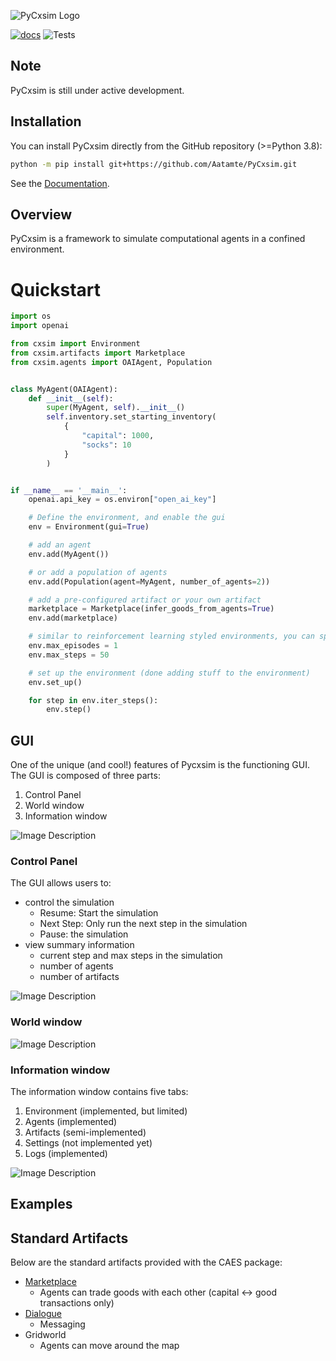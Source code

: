 ![PyCxsim Logo](docs/assets/pycxsim_full_logo.png)

[![docs](https://github.com/Aatamte/PyCxsim/workflows/docs/badge.svg)](https://Aatamte.github.io/PyCxsim/)
![Tests](https://github.com/Aatamte/PyCxsim/actions/workflows/python-tests.yml/badge.svg)

## Note

PyCxsim is still under active development. 

## Installation

You can install PyCxsim directly from the GitHub repository (>=Python 3.8):

```bash
python -m pip install git+https://github.com/Aatamte/PyCxsim.git
```

See the [Documentation](https://Aatamte.github.io/PyCxsim/).

## Overview

PyCxsim is a framework to simulate computational agents in a confined environment.

# Quickstart

```Python
import os
import openai

from cxsim import Environment
from cxsim.artifacts import Marketplace
from cxsim.agents import OAIAgent, Population


class MyAgent(OAIAgent):
    def __init__(self):
        super(MyAgent, self).__init__()
        self.inventory.set_starting_inventory(
            {
                "capital": 1000,
                "socks": 10
            }
        )


if __name__ == '__main__':
    openai.api_key = os.environ["open_ai_key"]

    # Define the environment, and enable the gui
    env = Environment(gui=True)

    # add an agent
    env.add(MyAgent())

    # or add a population of agents
    env.add(Population(agent=MyAgent, number_of_agents=2))

    # add a pre-configured artifact or your own artifact
    marketplace = Marketplace(infer_goods_from_agents=True)
    env.add(marketplace)

    # similar to reinforcement learning styled environments, you can specify maximum episodes and steps
    env.max_episodes = 1
    env.max_steps = 50

    # set up the environment (done adding stuff to the environment)
    env.set_up()

    for step in env.iter_steps():
        env.step()
```

## GUI

One of the unique (and cool!) features of Pycxsim is the functioning GUI.
The GUI is composed of three parts:
1. Control Panel
2. World window
3. Information window

![Image Description](./docs/assets/GUI_example.JPG)

### Control Panel
The GUI allows users to:
- control the simulation
  - Resume: Start the simulation
  - Next Step: Only run the next step in the simulation
  - Pause:  the simulation
- view summary information
  - current step and max steps in the simulation
  - number of agents
  - number of artifacts

![Image Description](./docs/assets/GUI_control_panel.JPG)


### World window


![Image Description](./docs/assets/GUI_gridworld.JPG)


### Information window

The information window contains five tabs:
1. Environment (implemented, but limited)
2. Agents (implemented)
3. Artifacts (semi-implemented)
4. Settings (not implemented yet)
5. Logs (implemented)

![Image Description](./docs/assets/GUI_info_tab.JPG)


## Examples

## Standard Artifacts

Below are the standard artifacts provided with the CAES package:

- [Marketplace](https://github.com/Aatamte/CAES/blob/main/src/caes/artifacts/marketplace.py)
  - Agents can trade goods with each other (capital <-> good transactions only)
- [Dialogue](https://github.com/Aatamte/CAES/blob/main/src/caes/artifacts/dialogue.py)
  - Messaging 
- Gridworld
  - Agents can move around the map
